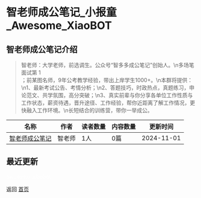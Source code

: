 # 智老师成公笔记_小报童_Awesome_XiaoBOT

## 智老师成公笔记介绍
> 智老师：大学老师，前选调生。公众号“智多多成公笔记”创始人。\n多场笔面试第 1  
；前某图名师，9年公考教学经验，带出上岸学生1000+。\n本群将提供：\n1、最新考试公告、考情分析；\n2、答题技巧，时政热点，真题练习，申论范文、共学氛围，高分突破；\n3、真实前辈与你分享各单位工作性质与工作状态，薪资待遇，晋升途径、工作经验，帮你近距离了解工作情况，更快融入工作环境。\n长短结合的训练营，带你一举成公。  
  


|名称|作者|读者数量|内容数量|更新时间|
|---|---|---|---|---|
|[智老师成公笔记](https://xiaobot.net/p/zhiduoduo?refer=9c3f1c95-a052-465a-9902-f6d75080262a)|智老师|1人|0篇|2024-11-01|

## 最近更新



<a href="https://github.com/Reno9527/awesome-xiaobot" style="color: white; text-decoration: none;">awesome-xiaobot</a>

返回 [首页](../README.md)
